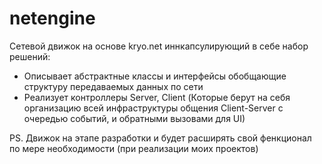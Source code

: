 # netengine


Сетевой движок на основе kryo.net иннкапсулирующий в себе набор решений:

- Описывает абстрактные классы и интерфейсы обобщающие структуру передаваемых данных по сети
- Реализует контроллеры Server, Client (Которые берут на себя организацию 
  всей инфраструктуры общения Client-Server с очередью событий, и обратными вызовами для UI)

PS. Движок на этапе разработки и будет расширять свой фенкционал по мере необходимости (при реализации моих проектов)
